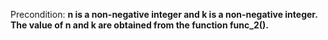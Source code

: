 Precondition: **n is a non-negative integer and k is a non-negative integer. The value of n and k are obtained from the function func_2().**